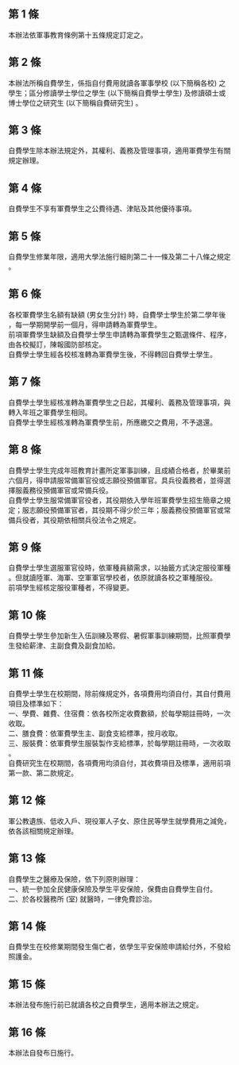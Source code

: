 第 1 條
-------
本辦法依軍事教育條例第十五條規定訂定之。

第 2 條
-------
本辦法所稱自費學生，係指自付費用就讀各軍事學校 (以下簡稱各校) 之  
學生；區分修讀學士學位之學生 (以下簡稱自費學士學生) 及修讀碩士或  
博士學位之研究生 (以下簡稱自費研究生) 。

第 3 條
-------
自費學生除本辦法規定外，其權利、義務及管理事項，適用軍費學生有關  
規定辦理。

第 4 條
-------
自費學生不享有軍費學生之公費待遇、津貼及其他優待事項。

第 5 條
-------
自費學生修業年限，適用大學法施行細則第二十一條及第二十八條之規定  
。

第 6 條
-------
各校軍費學生名額有缺額 (男女生分計) 時，自費學士學生於第二學年後  
，每一學期開學前一個月，得申請轉為軍費學生。  
前項軍費學生缺額及自費學士學生申請轉為軍費學生之甄選條件、程序，  
由各校擬訂，陳報國防部核定。  
自費學士學生經各校核准轉為軍費學生後，不得轉回自費學士學生。

第 7 條
-------
自費學士學生經核准轉為軍費學生之日起，其權利、義務及管理事項，與  
轉入年班之軍費學生相同。  
自費學士學生經核准轉為軍費學生前，所應繳交之費用，不予退還。

第 8 條
-------
自費學士學生完成年班教育計畫所定軍事訓練，且成績合格者，於畢業前  
六個月，得申請服常備軍官役或志願役預備軍官。具兵役義務者，並得選  
擇服義務役預備軍官或常備兵役。  
自費學士學生服常備軍官役者，其役期依入學年班軍費學生招生簡章之規  
定；服志願役預備軍官者，其役期不得少於三年；服義務役預備軍官或常  
備兵役者，其役期依相關兵役法令之規定。

第 9 條
-------
自費學士學生選服軍官役時，依軍種員額需求，以抽籤方式決定服役軍種  
。但就讀陸軍、海軍、空軍軍官學校者，依原就讀各校之軍種服役。  
前項學生經核定服役軍種者，不得變更。

第 10 條
--------
自費學士學生參加新生入伍訓練及寒假、暑假軍事訓練期間，比照軍費學  
生發給薪津、主副食費及副食加給。

第 11 條
--------
自費學士學生在校期間，除前條規定外，各項費用均須自付，其自付費用  
項目及標準如下：  
一、學費、雜費、住宿費：依各校所定收費數額，於每學期註冊時，一次  
    收取。  
二、膳食費：依軍費學生主、副食支給標準，按月收取。  
三、服裝費：依軍費學生服裝製作支給標準，於每學期註冊時，一次收取  
    。  
自費研究生在校期間，各項費用均須自付，其收費項目及標準，適用前項  
第一款、第二款規定。

第 12 條
--------
軍公教遺族、低收入戶、現役軍人子女、原住民等學生就學費用之減免，  
依各該相關規定辦理。

第 13 條
--------
自費學生之醫療及保險，依下列原則辦理：  
一、統一參加全民健康保險及學生平安保險，保費由自費學生自付。  
二、於各校醫務所 (室) 就醫時，一律免費診治。

第 14 條
--------
自費學生在校修業期間發生傷亡者，依學生平安保險申請給付外，不發給  
照護金。

第 15 條
--------
本辦法發布施行前已就讀各校之自費學生，適用本辦法之規定。

第 16 條
--------
本辦法自發布日施行。

